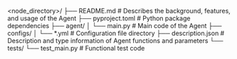 <node_directory>/
├── README.md          # Describes the background, features, and usage of the Agent
├── pyproject.toml     # Python package dependencies
├── agent/
│   └── main.py        # Main code of the Agent
    ├── configs/
│       └── *.yml          # Configuration file directory
├── description.json   # Description and type information of Agent functions and parameters
└── tests/
    └── test_main.py   # Functional test code
